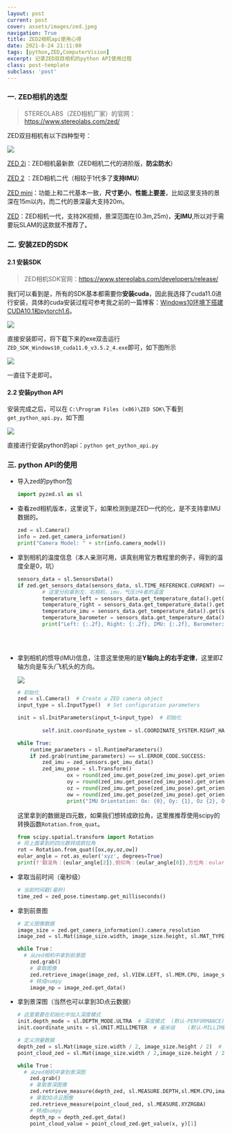 ```yaml
---
layout: post
current: post
cover: assets/images/zed.jpeg
navigation: True
title: ZED2相机api使用心得
date: 2021-8-24 21:11:00
tags: [python,ZED,ComputerVision]
excerpt: 记录ZED双目相机的python API使用过程
class: post-template
subclass: 'post'
---
```



### 一. ZED相机的选型

> STEREOLABS（ZED相机厂家）的官网：https://www.stereolabs.com/zed/

ZED双目相机有以下四种型号：

![](https://i.loli.net/2021/08/26/2jQXNkv1yWOTcqC.png)

[ZED 2i](https://www.stereolabs.com/zed-2i/)：ZED相机最新款（ZED相机二代的进阶版，**防尘防水**）

[ZED 2](https://www.stereolabs.com/zed-2i/) ：ZED相机二代（相较于1代多了**支持IMU**）

[ZED mini](https://www.stereolabs.com/zed-mini/)：功能上和二代基本一致，**尺寸更小**，**性能上要差**，比如这里支持的景深在15m以内，而二代的景深最大支持20m。

[ZED](https://www.stereolabs.com/zed/)：ZED相机一代，支持2K视频，景深范围在(0.3m,25m)，**无IMU**,所以对于需要玩SLAM的这款就不推荐了。

### 二. 安装ZED的SDK

#### 2.1 安装SDK

> ZED相机SDK官网：https://www.stereolabs.com/developers/release/

我们可以看到是，所有的SDK基本都需要你**安装cuda**，因此我选择了cuda11.0进行安装，具体的cuda安装过程可参考我之前的一篇博客：[Windows10环境下搭建CUDA10.1和pytorch1.6](https://www.lixiaofei2yy.website/windows10%E7%8E%AF%E5%A2%83%E4%B8%8B%E6%90%AD%E5%BB%BAcuda10.1%E5%92%8Cpytorch1.6)。

![](https://i.loli.net/2021/08/26/GDUngwae5tr8zHZ.png)

直接安装即可，将下载下来的exe双击运行`ZED_SDK_Windows10_cuda11.0_v3.5.2_4.exe`即可，如下图所示

![](https://i.loli.net/2021/08/26/17SE8pzdBLAKay4.png)

一直往下走即可。

#### 2.2 安装python API

安装完成之后，可以在 `C:\Program Files (x86)\ZED SDK\`下看到`get_python_api.py`，如下图

![](https://i.loli.net/2021/08/26/MSj3Hn9sZyJoPit.png)

直接进行安装python的api：`python get_python_api.py`

### 三. python API的使用

* 导入zed的python包

  ```python
  import pyzed.sl as sl
  ```

* 查看zed相机版本，这里说下，如果检测到是ZED一代的化，是不支持拿IMU数据的。

  ```python
  zed = sl.Camera()
  info = zed.get_camera_information()
  print("Camera Model: " + str(info.camera_model))
  ```

* 拿到相机的温度信息（本人亲测可用，讲真别用官方教程里的例子，得到的温度全是0，坑）
    ```python
    sensors_data = sl.SensorsData()
    if zed.get_sensors_data(sensors_data, sl.TIME_REFERENCE.CURRENT) == sl.ERROR_CODE.SUCCESS:
        	# 这里分别拿到左、右相机，imu，气压计4者的温度
        	temperature_left = sensors_data.get_temperature_data().get(sl.SENSOR_LOCATION.ONBOARD_LEFT)
            temperature_right = sensors_data.get_temperature_data().get(sl.SENSOR_LOCATION.ONBOARD_RIGHT)
            temperature_imu = sensors_data.get_temperature_data().get(sl.SENSOR_LOCATION.IMU)
            temperature_barometer = sensors_data.get_temperature_data().get(sl.SENSOR_LOCATION.BAROMETER)
            print("Left: {:.2f}, Right: {:.2f}, IMU: {:.2f}, Barometer: {:.2f}\r\n".format(temperature_left,
                                                                                           temperature_right,
                                                                                           temperature_imu,
                                                                                      temperature_barometer))
    ```


* 拿到相机的惯导(IMU)信息，注意这里使用的是**Y轴向上的右手定律**，这里即Z轴方向是车头/飞机头的方向。

  ![](https://i.loli.net/2021/08/26/ln2txMbQJsV4DZO.png)

  ```python
  # 初始化
  zed = sl.Camera()  # Create a ZED camera object
  input_type = sl.InputType()  # Set configuration parameters
  
  init = sl.InitParameters(input_t=input_type)  # 初始化
          
          self.init.coordinate_system = sl.COORDINATE_SYSTEM.RIGHT_HANDED_Y_UP  # 右手定律Y轴向上
  
  while True:
      runtime_parameters = sl.RuntimeParameters()
      if zed.grab(runtime_parameters) == sl.ERROR_CODE.SUCCESS:
          zed_imu = zed_sensors.get_imu_data()
          zed_imu_pose = sl.Transform()
                  ox = round(zed_imu.get_pose(zed_imu_pose).get_orientation().get()[0], 3)
                  oy = round(zed_imu.get_pose(zed_imu_pose).get_orientation().get()[1], 3)
                  oz = round(zed_imu.get_pose(zed_imu_pose).get_orientation().get()[2], 3)
                  ow = round(zed_imu.get_pose(zed_imu_pose).get_orientation().get()[3], 3)
                  print("IMU Orientation: Ox: {0}, Oy: {1}, Oz {2}, Ow: {3}\n".format(ox, oy, oz, ow))
  ```
  这里拿到的数据是四元数，如果我们想转成欧拉角，这里推推荐使用scipy的转换函数`Rotation.from_quat`。

  ```python
  from scipy.spatial.transform import Rotation
  # 将上面拿到的四元数转成欧拉角
  rot = Rotation.from_quat([ox,oy,oz,ow])
  eular_angle = rot.as_euler('xyz', degrees=True)
  print(f'翻滚角：{eular_angle[2]},俯仰角：{eular_angle[0]},方位角：eular_angle[1]')
  ```

* 拿取当前时间（毫秒级）

  ```python
  # 当前时间戳(毫秒)
  time_zed = zed_pose.timestamp.get_milliseconds()
  ```

* 拿到前景图

  ```python
  # 定义图像数据
  image_size = zed.get_camera_information().camera_resolution
  image_zed = sl.Mat(image_size.width, image_size.height, sl.MAT_TYPE.U8_C4)
  
  while True：
  	# 从zed相机中拿到前景图
      zed.grab()
      # 拿取图像
      zed.retrieve_image(image_zed, sl.VIEW.LEFT, sl.MEM.CPU, image_size)
      # 转成numpy
      image_np = image_zed.get_data()
  ```

* 拿到景深图（当然也可以拿到3D点云数据）

  ```python
  # 这里需要在初始化中加入深度模式
  init.depth_mode = sl.DEPTH_MODE.ULTRA  # 深度模式  (默认-PERFORMANCE)
  init.coordinate_units = sl.UNIT.MILLIMETER  # 毫米级    (默认-MILLIMETER)
  
  # 定义测量数据
  depth_zed = sl.Mat(image_size.width / 2, image_size.height / 2)  # 16位进行保存
  point_cloud_zed = sl.Mat(image_size.width / 2,image_size.height / 2)
  
  while True：
  	# 从zed相机中拿到景深图
      zed.grab()
      # 拿取景深图像
      zed.retrieve_measure(depth_zed, sl.MEASURE.DEPTH,sl.MEM.CPU,image_size)
      # 拿取3D点云图像
      zed.retrieve_measure(point_cloud_zed, sl.MEASURE.XYZRGBA)
      # 转成numpy
      depth_np = depth_zed.get_data()
      point_cloud_value = point_cloud_zed.get_value(x, y)[1]
  ```





